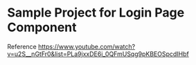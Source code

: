 <h1> Sample Project for Login Page Component </h1>

Reference
https://www.youtube.com/watch?v=u2S__nGtFr0&list=PLa9jxxDE6i_0QFmUSqg9pKBEOSpcdIHbf
